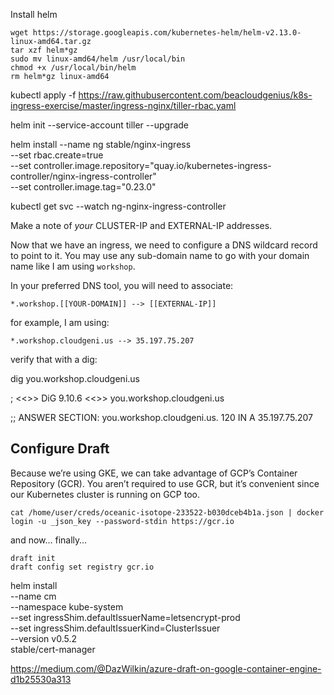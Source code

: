 Install helm

    wget https://storage.googleapis.com/kubernetes-helm/helm-v2.13.0-linux-amd64.tar.gz
    tar xzf helm*gz
    sudo mv linux-amd64/helm /usr/local/bin
    chmod +x /usr/local/bin/helm
    rm helm*gz linux-amd64
   
kubectl apply -f https://raw.githubusercontent.com/beacloudgenius/k8s-ingress-exercise/master/ingress-nginx/tiller-rbac.yaml

helm init --service-account tiller --upgrade


helm install --name ng stable/nginx-ingress \
    --set rbac.create=true \
    --set controller.image.repository="quay.io/kubernetes-ingress-controller/nginx-ingress-controller" \
    --set controller.image.tag="0.23.0"

kubectl get svc --watch ng-nginx-ingress-controller

Make a note of *your* CLUSTER-IP and EXTERNAL-IP addresses.

Now that we have an ingress, we need to configure a DNS wildcard record to point to it. You may use any sub-domain name to go with your domain name like I am using `workshop`. 

In your preferred DNS tool, you will need to associate:

    *.workshop.[[YOUR-DOMAIN]] --> [[EXTERNAL-IP]]

for example, I am using:

    *.workshop.cloudgeni.us --> 35.197.75.207

verify that with a dig:

dig you.workshop.cloudgeni.us

; <<>> DiG 9.10.6 <<>> you.workshop.cloudgeni.us

;; ANSWER SECTION:
you.workshop.cloudgeni.us. 120	IN	A	35.197.75.207


## Configure Draft

Because we’re using GKE, we can take advantage of GCP’s Container Repository (GCR). You aren’t required to use GCR, but it’s convenient since our Kubernetes cluster is running on GCP too. 

    cat /home/user/creds/oceanic-isotope-233522-b030dceb4b1a.json | docker login -u _json_key --password-stdin https://gcr.io

and now… finally…

    draft init 
    draft config set registry gcr.io


helm install \
    --name cm \
    --namespace kube-system \
    --set ingressShim.defaultIssuerName=letsencrypt-prod \
    --set ingressShim.defaultIssuerKind=ClusterIssuer \
    --version v0.5.2 \
    stable/cert-manager




https://medium.com/@DazWilkin/azure-draft-on-google-container-engine-d1b25530a313